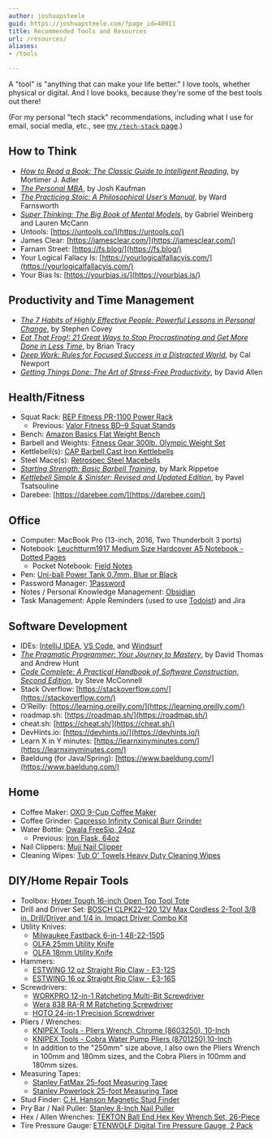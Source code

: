 ```yaml
---
author: joshuapsteele
guid: https://joshuapsteele.com/?page_id=40911
title: Recommended Tools and Resources
url: /resources/
aliases:
- /tools

---
```

A "tool" is "anything that can make your life better." I love tools, whether physical or digital. And I love books, because they're some of the best tools out there!

(For my personal "tech stack" recommendations, including what I use for email, social media, etc., see [my `/tech-stack` page](/tech-stack/).)

## How to Think

- [_How to Read a Book: The Classic Guide to Intelligent Reading_](https://amzn.to/3tf34fD), by Mortimer J. Adler
- [_The Personal MBA_](https://personalmba.com/), by Josh Kaufman
- [_The Practicing Stoic: A Philosophical User’s Manual_](https://amzn.to/3UnCCwi), by Ward Farnsworth
- [_Super Thinking: The Big Book of Mental Models_](https://amzn.to/3Tq7ACK), by Gabriel Weinberg and Lauren McCann
- Untools: [https://untools.co/](https://untools.co/)
- James Clear: [https://jamesclear.com/](https://jamesclear.com/)
- Farnam Street: [https://fs.blog/](https://fs.blog/)
- Your Logical Fallacy Is: [https://yourlogicalfallacyis.com/](https://yourlogicalfallacyis.com/)
- Your Bias Is: [https://yourbias.is/](https://yourbias.is/)

## Productivity and Time Management

- [_The 7 Habits of Highly Effective People: Powerful Lessons in Personal Change_](http://amzn.to/2FXQM1n), by Stephen Covey
- [_Eat That Frog!: 21 Great Ways to Stop Procrastinating and Get More Done in Less Time_](http://amzn.to/2DzEFco), by Brian Tracy
- [_Deep Work: Rules for Focused Success in a Distracted World_](http://amzn.to/2DotWhU), by Cal Newport
- [_Getting Things Done: The Art of Stress-Free Productivity_](http://amzn.to/2DxVkhi), by David Allen

## Health/Fitness

- Squat Rack: [REP Fitness PR-1100 Power Rack](https://repfitness.com/products/pr-1100-power-rack?variant=41268793835678&currency=USD&utm_medium=product_sync&utm_source=google&utm_content=sag_organic&utm_campaign=sag_organic&gad_source=1&gbraid=0AAAAADGahfSVB3Fm46rsTlYrlFDFoYvQW&gclid=CjwKCAjwyo60BhBiEiwAHmVLJeL6t8gJJ4FwALzzSBjuRmv7mkM5U42NnxtUn2mHjYaA7pHiw55FpRoCy_sQAvD_BwE)
  - Previous: [Valor Fitness BD–9 Squat Stands](https://amzn.to/3UCxeVS)
- Bench: [Amazon Basics Flat Weight Bench](https://amzn.to/3EiGRE1)
- Barbell and Weights: [Fitness Gear 300lb. Olympic Weight Set](https://www.dickssportinggoods.com/p/fitness-gear-300-lbolympic-weight-set-16fgeu300lbstwth7brb/16fgeu300lbstwth7brb)
- Kettlebell(s): [CAP Barbell Cast Iron Kettlebells](https://amzn.to/3EfZhFb)
- Steel Mace(s): [Retrospec Steel Macebells](https://amzn.to/3JcIXXN)
- [_Starting Strength: Basic Barbell Training_](https://amzn.to/3fLhgdt), by Mark Rippetoe
- [_Kettlebell Simple & Sinister: Revised and Updated Edition_](https://amzn.to/3fSoU5O), by Pavel Tsatsouline
- Darebee: [https://darebee.com/](https://darebee.com/)

## Office

- Computer: MacBook Pro (13-inch, 2016, Two Thunderbolt 3 ports)
- Notebook: [Leuchtturm1917 Medium Size Hardcover A5 Notebook - Dotted Pages](http://amzn.to/2tvaejo)
  - Pocket Notebook: [Field Notes](https://www.amazon.com/dp/B071Y41YY3?th=1&linkCode=ll1&tag=joshuapsteele-20&linkId=abb7ce32fcb4b3209937dd5e358b191b&language=en_US&ref_=as_li_ss_tl)
- Pen: [Uni-ball Power Tank 0.7mm, Blue or Black](https://amzn.to/3DROD6d)
- Password Manager: [1Password](https://1password.com/)
- Notes / Personal Knowledge Management: [Obsidian](https://obsidian.md/)
- Task Management: Apple Reminders (used to use [Todoist](https://todoist.com/)) and Jira

## Software Development

- IDEs: [IntelliJ IDEA](https://www.jetbrains.com/idea/), [VS Code](https://code.visualstudio.com), and [Windsurf](https://windsurf.com/)
- [_The Pragmatic Programmer: Your Journey to Mastery_](https://amzn.to/3FZSYXO), by David Thomas and Andrew Hunt
- [_Code Complete: A Practical Handbook of Software Construction, Second Edition_](https://amzn.to/3hkLzYF), by Steve McConnell
- Stack Overflow: [https://stackoverflow.com/](https://stackoverflow.com/)
- O’Reilly: [https://learning.oreilly.com/](https://learning.oreilly.com/)
- roadmap.sh: [https://roadmap.sh/](https://roadmap.sh/)
- cheat.sh: [https://cheat.sh/](https://cheat.sh/)
- DevHints.io: [https://devhints.io/](https://devhints.io/)
- Learn X in Y minutes: [https://learnxinyminutes.com/](https://learnxinyminutes.com/)
- Baeldung (for Java/Spring): [https://www.baeldung.com/](https://www.baeldung.com/)

## Home

- Coffee Maker: [OXO 9-Cup Coffee Maker](https://www.oxo.com/barista-brain-9-cup-coffee-maker.html)
- Coffee Grinder: [Capresso Infinity Conical Burr Grinder](https://amzn.to/3EfZnN3)
- Water Bottle: [Owala FreeSip, 24oz](https://www.amazon.com/Owala-Insulated-Stainless-Steel-Push-Button-Marshmallow/dp/B085DV8T75?dib=eyJ2IjoiMSJ9.jyz4aQCTrB-MYW24efNzMcCXRi7l5NPz8zJAF6dbswjzC0bH9SgIVU52Os-9WlHzUy23H8dXIAsizb3v8ABdcaFiBtBuipnSdJDbTdGCBwNI-hfeaB9Mw6PcOqkf6muspX0A1pklt5nLyzuPqN6Pkc0-TdglgAZGAMYQ1cI338Is9znTbWFF2IBvrXAjwBYlcRoEEaxFJmDzo7L7YsDUnSoLoa-uUsdnfY57WE0hC_el5JmxJZ2igQMDnhXT1_rawxlLCMwAVF3y_zhdoihImm1Xbd6HrWgm0ImUNhTI7v4.m0kOfw2w351tOzMTeGnA4r3kXReh33NeHhZWyjdCxrU&dib_tag=se&hvadid=570597068294&hvdev=c&hvlocphy=9015124&hvnetw=g&hvqmt=e&hvrand=2727167960365447975&hvtargid=kwd-1094615620699&hydadcr=19109_13375463&keywords=owala+24+oz&qid=1719953416&sr=8-1&linkCode=ll1&tag=joshuapsteele-20&linkId=52eb1f83f6b7b244017e4dd27f0eb4b9&language=en_US&ref_=as_li_ss_tl)
  - Previous: [Iron Flask, 64oz](https://amzn.to/3tkbBOl)
- Nail Clippers: [Muji Nail Clipper](https://www.amazon.com/dp/B00ECPRRIC?&linkCode=ll1&tag=joshuapsteele-20&linkId=78c66778226bc3838f43d50a3d0d6ac9&language=en_US&ref_=as_li_ss_tl)
- Cleaning Wipes: [Tub O' Towels Heavy Duty Cleaning Wipes](https://www.amazon.com/dp/B00022W4ZU?&linkCode=ll1&tag=joshuapsteele-20&linkId=45617e28ba4dd2c7dea9084447edab7c&language=en_US&ref_=as_li_ss_tl)

## DIY/Home Repair Tools

- Toolbox: [Hyper Tough 16-inch Open Top Tool Tote](https://www.walmart.com/ip/Hyper-Tough-16-inch-Open-Top-Tool-Tote/3183302817)
- Drill and Driver Set: [BOSCH CLPK22–120 12V Max Cordless 2-Tool 3/8 in. Drill/Driver and 1/4 in. Impact Driver Combo Kit](https://amzn.to/3ZMf6wm)
- Utility Knives: 
  - [Milwaukee Fastback 6-in-1 48-22-1505](https://www.homedepot.com/p/Milwaukee-FASTBACK-6-in-1-Folding-Utility-Knives-with-General-Purpose-Blade-48-22-1505/313736993)
  - [OLFA 25mm Utility Knife](https://amzn.to/4fm9CQ0)
  - [OLFA 18mm Utility Knife](https://amzn.to/4fhzrRp)
- Hammers: 
  - [ESTWING 12 oz Straight Rip Claw - E3-12S](https://www.amazon.com/Estwing-Hammer-Straight-Smooth-Reduction/dp/B0002YWCHS?crid=PVFGWEWC3P8&dib=eyJ2IjoiMSJ9.0kPIudBwQ69077p5NsA2PAXB-xFYzF_TfsneR0K0VOAEzA3E5xihbHEPkwaRbn_eYZllzTSW05VaRnAY9QlNlSFoRy2vOk5KA69nxL_M4VeGTQcWiY47BSUYusbIqvoq76QAsKnt6lIHTG9dXy7CdyGLAfp5O7LZK3ukCLTiyBojDisWSHODsXbugdLZUyTc2rsOFS7eQiMvaMWoh6avrL-q2pF35bx_w8LBRZYH3jJwsK4H8D8atGU1R5PhNxLyzC649B7h9Iie9yzUAePOXWtTLzs6Lqaab_BOj8LwRX8.UFwnQQC07Coun2uSYJlJfNw0dA-M3toVRIGIweI_Jc0&dib_tag=se&keywords=estwing%2B12oz%2Bhammer&qid=1719953947&sprefix=estwing%2B12oz%2Bhammer%2Caps%2C123&sr=8-1&th=1&linkCode=ll1&tag=joshuapsteele-20&linkId=555159c3ae98d06c7a0083fed71d5e52&language=en_US&ref_=as_li_ss_tl)
  - [ESTWING 16 oz Straight Rip Claw - E3-16S](https://amzn.to/3X8RLDQ)
- Screwdrivers: 
  - [WORKPRO 12-in-1 Ratcheting Multi-Bit Screwdriver](https://www.amazon.com/dp/B0761K3H82?amp=&crid=1F4VBUZP08GZB&amp=&sprefix=workpro+rat&linkCode=ll1&tag=joshuapsteele-20&linkId=bd6578ba4dc79cabbd7cb430f74d74dc&language=en_US&ref_=as_li_ss_tl)
  - [Wera 838 RA-R M Ratcheting Screwdriver](https://amzn.to/3UKb1Yo)
  - [HOTO 24-in-1 Precision Screwdriver](https://amzn.to/4enkfAW)
- Pliers / Wrenches:
  - [KNIPEX Tools - Pliers Wrench, Chrome (8603250), 10-Inch](https://amzn.to/3Jissd3)
  - [KNIPEX Tools - Cobra Water Pump Pliers (8701250),10-Inch](https://www.amazon.com/Knipex-8701250-10-Inch-Cobra-Pliers/dp/B000X4J2H0?crid=2O0CSXVIHLPKZ&dib=eyJ2IjoiMSJ9.e1jTg0yp5P4nUnL39gQs8mSVe4G_tQBchMOV5R_pewBTMni2_YNFivR72FaXKFy4_i3xd6r6sv9tRKq3YZbp-VceAlmRW1CS6F_ag1Uy2ChyNsIaXlAzTAgYNzVZSiqYWUqOp0U0FK8Hu26t-ZSGUmi4QSzuhb0M80hwHxhWKoKxg7DJpapV8yhksIaD-eMPE3SnaEd6ItuiOs50LoRKkL-wuPRPxNDI97Fi8meh8lwRf55Vj3v7Pc75nprZUelo96k2ekLflhfDXivpzq7QdlLIgBEGAgkmRNbTbwLRNIk.9lmuOedLB4UlaLpp3Zo6GQDEPyNm2FqSZxHMAK1BczM&dib_tag=se&keywords=Knipex%2Bcobras%2B250&qid=1719954307&sprefix=knipex%2Bcobra%2B250%2Caps%2C115&sr=8-1&th=1&linkCode=ll1&tag=joshuapsteele-20&linkId=8c772411a4e1a69f6d60edae571906a2&language=en_US&ref_=as_li_ss_tl)
  - In addition to the "250mm" size above, I also own the Pliers Wrench in 100mm and 180mm sizes, and the Cobra Pliers in 100mm and 180mm sizes.
- Measuring Tapes: 
  - [Stanley FatMax 25-foot Measuring Tape](https://www.amazon.com/Stanley-Tools-33-725-25-Feet-Measure/dp/B00002PV66?crid=2UVH1TQU7TXGU&dib=eyJ2IjoiMSJ9.iOUNvqkiZp0p7TlI_EJ9r0XBYr968uSdy6qX-cTUt3be9snjaF8ewFu-AFDrdphcSq4XU4U2WOCl4I1DJTwP321n1-NHc5HutIJMCzQ5NhvMCjBTdmgUT1wdkWS9Dl29Y5K0zbB-Yfx4LGMovayFJbesB0M828lGc_D6OR0gZu9p95dgfZu0Y5_5C5P4pjrwC5pl6auYhMlADDju4ZYElGI4i10H95WLDM7upfWXGwhmiYXDSdceJUs7G0dLypaejfhkaxqbRzxMWuJlVFQsd82XzXezP0-uqcGCuq-TDFc.CvkQ24qgzcDBkkZiVQcRjMs_5rDAWGLygiw9bq-gITY&dib_tag=se&keywords=stanley%2Bfatmax%2B25&qid=1719954257&sprefix=stanley%2Bfatmax%2B25%2Caps%2C168&sr=8-3&th=1&linkCode=ll1&tag=joshuapsteele-20&linkId=cb2dd68ea98a50801235fbdd3a7e3855&language=en_US&ref_=as_li_ss_tl)
  - [Stanley Powerlock 25-foot Measuring Tape](https://amzn.to/3Xhk03y)
- Stud Finder: [C.H. Hanson Magnetic Stud Finder](https://amzn.to/3NxMqD2)
- Pry Bar / Nail Puller: [Stanley 8-Inch Nail Puller](https://amzn.to/3Nx5jWH)
- Hex / Allen Wrenches: [TEKTON Ball End Hex Key Wrench Set, 26-Piece](https://amzn.to/3Nx5jWH)
- Tire Pressure Gauge: [ETENWOLF Digital Tire Pressure Gauge, 2 Pack](https://www.amazon.com/dp/B0CKYZB8KL?th=1&linkCode=ll1&tag=joshuapsteele-20&linkId=9abd90ed86a0d15efb6944d8e57df839&language=en_US&ref_=as_li_ss_tl)
